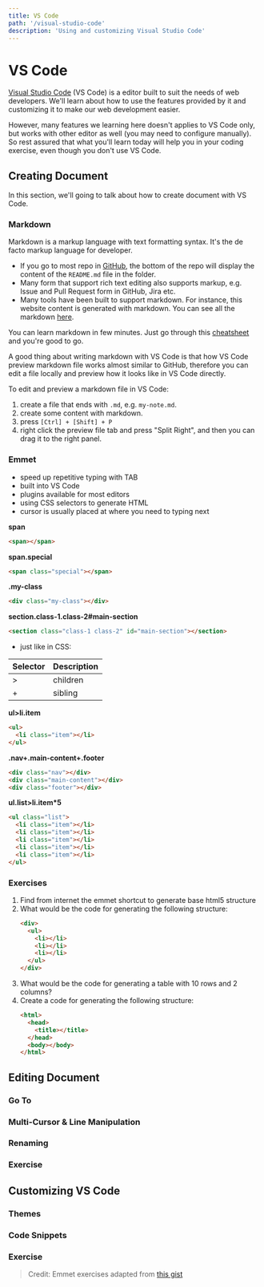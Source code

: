 ```yaml
---
title: VS Code
path: '/visual-studio-code'
description: 'Using and customizing Visual Studio Code'
---
```


# VS Code

[Visual Studio Code][vs-code] (VS Code) is a editor built to suit the needs of web developers. We'll learn about how to use the features provided by it and customizing it to make our web development easier.

However, many features we learning here doesn't applies to VS Code only, but works with other editor as well (you may need to configure manually). So rest assured that what you'll learn today will help you in your coding exercise, even though you don't use VS Code.

## Creating Document

In this section, we'll going to talk about how to create document with VS Code.

### Markdown

Markdown is a markup language with text formatting syntax. It's the de facto markup language for developer.

- If you go to most repo in [GitHub], the bottom of the repo will display the content of the `README.md` file in the folder.
- Many form that support rich text editing also supports markup, e.g. Issue and Pull Request form in GitHub, Jira etc.
- Many tools have been built to support markdown. For instance, this website content is generated with markdown. You can see all the markdown [here][website-repo].

You can learn markdown in few minutes. Just go through this [cheatsheet][markdown-cheatsheet] and you're good to go.

A good thing about writing markdown with VS Code is that how VS Code preview markdown file works almost similar to GitHub, therefore you can edit a file locally and preview how it looks like in VS Code directly.

To edit and preview a markdown file in VS Code:

1. create a file that ends with `.md`, e.g. `my-note.md`.
1. create some content with markdown.
1. press `[Ctrl] + [Shift] + P`
1. right click the preview file tab and press "Split Right", and then you can drag it to the right panel.

### Emmet

- speed up repetitive typing with TAB
- built into VS Code
- plugins available for most editors
- using CSS selectors to generate HTML
- cursor is usually placed at where you need to typing next

**span**

```html
<span></span>
```

**span.special**

```html
<span class="special"></span>
```

**.my-class**

```html
<div class="my-class"></div>
```

**section.class-1.class-2#main-section**

```html
<section class="class-1 class-2" id="main-section"></section>
```

- just like in CSS:

| Selector | Description |
| -------- | ----------- |
| >        | children    |
| +        | sibling     |

**ul>li.item**

```html
<ul>
  <li class="item"></li>
</ul>
```

**.nav+.main-content+.footer**

```html
<div class="nav"></div>
<div class="main-content"></div>
<div class="footer"></div>
```

**ul.list>li.item\*5**

```html
<ul class="list">
  <li class="item"></li>
  <li class="item"></li>
  <li class="item"></li>
  <li class="item"></li>
  <li class="item"></li>
</ul>
```

### Exercises

1. Find from internet the emmet shortcut to generate base html5 structure
1. What would be the code for generating the following structure:
   ```html
   <div>
     <ul>
       <li></li>
       <li></li>
       <li></li>
     </ul>
   </div>
   ```
1. What would be the code for generating a table with 10 rows and 2 columns?
1. Create a code for generating the following structure:
   ```html
   <html>
     <head>
       <title></title>
     </head>
     <body></body>
   </html>
   ```

## Editing Document

### Go To

### Multi-Cursor & Line Manipulation

### Renaming

### Exercise

## Customizing VS Code

### Themes

### Code Snippets

### Exercise

> Credit: Emmet exercises adapted from [this gist](https://gist.github.com/cirops/4715058)

[vs-code]: https://code.visualstudio.com/
[github]: https://github.com/
[website-repo]: https://github.com/malcolm-kee/frontend-developer-toolbox
[markdown-cheatsheet]: https://github.com/adam-p/markdown-here/wiki/Markdown-Cheatsheet
